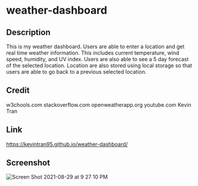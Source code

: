 # weather-dashboard

## Description
This is my weather dashboard. Users are able to enter a location and get real time weather information. This includes current temperature, wind speed, humidity, and UV index. Users are also able to see a 5 day forecast of the selected location. Location are also stored using local storage so that users are able to go back to a previous selected location. 

## Credit
w3chools.com 
stackoverflow.com 
openweatherapp.org
youtube.com
Kevin Tran

## Link
https://kevintran95.github.io/weather-dashboard/

## Screenshot
![Screen Shot 2021-08-29 at 9 27 10 PM](https://user-images.githubusercontent.com/87213793/131285613-0e38eec9-f96d-4c95-834c-9f526ca391a5.png)









